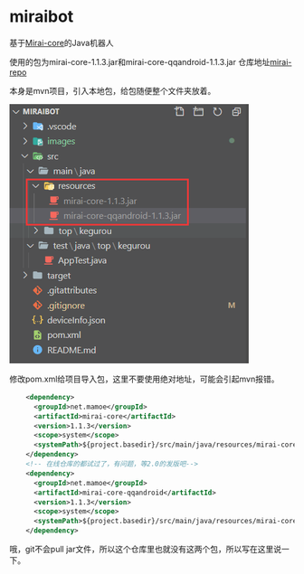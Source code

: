 # miraibot
 基于[Mirai-core](https://github.com/mamoe/mirai)的Java机器人

 使用的包为mirai-core-1.1.3.jar和mirai-core-qqandroid-1.1.3.jar 仓库地址[mirai-repo](https://github.com/project-mirai/mirai-repo)

 本身是mvn项目，引入本地包，给包随便整个文件夹放着。

![binaryTree](images/20200722231520.png)

修改pom.xml给项目导入包，这里不要使用绝对地址，可能会引起mvn报错。

```xml
	<dependency>
      <groupId>net.mamoe</groupId>
      <artifactId>mirai-core</artifactId>
      <version>1.1.3</version>
      <scope>system</scope>
      <systemPath>${project.basedir}/src/main/java/resources/mirai-core-1.1.3.jar</systemPath>
    </dependency>
	<!-- 在线仓库的都试过了，有问题，等2.0的发版吧-->
    <dependency>
      <groupId>net.mamoe</groupId>
      <artifactId>mirai-core-qqandroid</artifactId>
      <version>1.1.3</version>
      <scope>system</scope>
      <systemPath>${project.basedir}/src/main/java/resources/mirai-core-qqandroid-1.1.3.jar</systemPath>
    </dependency>
```

哦，git不会pull jar文件，所以这个仓库里也就没有这两个包，所以写在这里说一下。